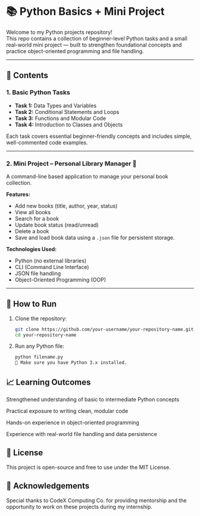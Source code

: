 # 📚 Python Basics + Mini Project

Welcome to my Python projects repository!  
This repo contains a collection of beginner-level Python tasks and a small real-world mini project — built to strengthen foundational concepts and practice object-oriented programming and file handling.

---

## 🧩 Contents

### 1. Basic Python Tasks
- **Task 1:** Data Types and Variables  
- **Task 2:** Conditional Statements and Loops  
- **Task 3:** Functions and Modular Code  
- **Task 4:** Introduction to Classes and Objects  

Each task covers essential beginner-friendly concepts and includes simple, well-commented code examples.

---

### 2. Mini Project – Personal Library Manager 📘
A command-line based application to manage your personal book collection.

**Features:**
- Add new books (title, author, year, status)
- View all books
- Search for a book
- Update book status (read/unread)
- Delete a book
- Save and load book data using a `.json` file for persistent storage.

**Technologies Used:**
- Python (no external libraries)
- CLI (Command Line Interface)
- JSON file handling
- Object-Oriented Programming (OOP)

---

## 🚀 How to Run

1. Clone the repository:
   ```bash
   git clone https://github.com/your-username/your-repository-name.git
   cd your-repository-name
   
2. Run any Python file:

    ```bash
    python filename.py
    📌 Make sure you have Python 3.x installed.

## 📈 Learning Outcomes
Strengthened understanding of basic to intermediate Python concepts

Practical exposure to writing clean, modular code

Hands-on experience in object-oriented programming

Experience with real-world file handling and data persistence

## 📜 License
This project is open-source and free to use under the MIT License.

## 🙌 Acknowledgements
Special thanks to CodeX Computing Co. for providing mentorship and the opportunity to work on these projects during my internship.
